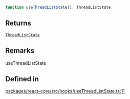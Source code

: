 ```ts
function useThreadListState(): ThreadListState
```

## Returns

[`ThreadListState`](../type-aliases/ThreadListState.md)

## Remarks

useThreadListState

## Defined in

[packages/react-core/src/hooks/useThreadListState.ts:11](https://github.com/thesysdev/crayonai/blob/868f459d859250eef3283635b1127c3c68c35546/frontend-sdk/packages/react-core/src/hooks/useThreadListState.ts#L11)
